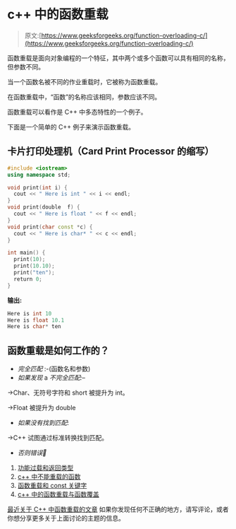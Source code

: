 # c++ 中的函数重载

> 原文:[https://www.geeksforgeeks.org/function-overloading-c/](https://www.geeksforgeeks.org/function-overloading-c/)

函数重载是面向对象编程的一个特征，其中两个或多个函数可以具有相同的名称，但参数不同。

当一个函数名被不同的作业重载时，它被称为函数重载。

在函数重载中，“函数”的名称应该相同，参数应该不同。

函数重载可以看作是 C++ 中多态特性的一个例子。

下面是一个简单的 C++ 例子来演示函数重载。

## 卡片打印处理机（Card Print Processor 的缩写）

```cpp
#include <iostream>
using namespace std;

void print(int i) {
  cout << " Here is int " << i << endl;
}
void print(double  f) {
  cout << " Here is float " << f << endl;
}
void print(char const *c) {
  cout << " Here is char* " << c << endl;
}

int main() {
  print(10);
  print(10.10);
  print("ten");
  return 0;
}
```

**输出:**

```cpp
Here is int 10 
Here is float 10.1 
Here is char* ten
```

## 函数重载是如何工作的？

*   *完全匹配* :-(函数名和参数)
*   *如果发现* a *不完全匹配:*–

->Char、无符号字符和 short 被提升为 int。

->Float 被提升为 double

*   *如果没有找到匹配*:

->C++ 试图通过标准转换找到匹配。

*   *否则错误🙁*

1.  [功能过载和返回类型](https://www.geeksforgeeks.org/g-fact-75/)
2.  [c++ 中不能重载的函数](https://www.geeksforgeeks.org/function-overloading-in-c/)
3.  [函数重载和 const 关键字](https://www.geeksforgeeks.org/function-overloading-and-const-functions/)
4.  [c++ 中的函数重载与函数覆盖](https://www.geeksforgeeks.org/function-overloading-vs-function-overriding-in-cpp/)

[最近关于 C++ 中函数重载的文章](https://www.geeksforgeeks.org/tag/cpp-overloading/)
如果你发现任何不正确的地方，请写评论，或者你想分享更多关于上面讨论的主题的信息。